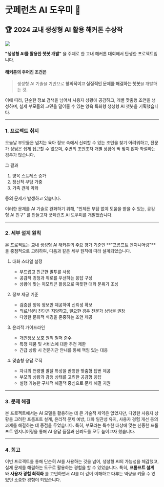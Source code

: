 # 굿페런츠 AI 도우미 🤖

## 🏆 2024 교내 생성형 AI 활용 해커톤 수상작

![](https://velog.velcdn.com/images/ukja2/post/93e5b7dd-7b65-4f0c-923e-e1b278a748ef/image.png)

**"생성형 AI를 활용한 챗봇 개발"** 을 주제로 한 교내 해커톤 대회에서 탄생한 프로젝트입니다.

#### 해커톤의 주어진 조건은

> 생성형 AI 기술을 기반으로 **창의적이고 실질적인 문제를 해결하는 챗봇**을 개발하는 것.

이에 따라, 단순한 정보 검색을 넘어서 사용자 상황에 공감하고, 개별 맞춤형 조언을 생성하며, 실제 부모들의 고민을 덜어줄 수 있는 양육 특화형 생성형 AI 챗봇을 기획했습니다.

---
### 1. 프로젝트 취지
오늘날 부모들은 넘치는 육아 정보 속에서 신뢰할 수 있는 조언을 찾기 어려워하고, 전문가 상담은 쉽게 접근할 수 없으며, 주변의 조언조차 개별 상황에 딱 맞지 않아 좌절하는 경우가 많습니다.

그 결과
1. 양육 스트레스 증가
2. 정신적 부담 가중
3. 가족 관계 악화

등의 문제가 발생하고 있습니다.

이러한 문제를 AI 기술로 완화하기 위해, "언제든 부담 없이 도움을 받을 수 있는, 공감형 AI 친구" 를 만들고자 굿페런츠 AI 도우미를 개발했습니다.


---

### 2. 세부 설계 원칙
본 프로젝트는 교내 생성형 AI 해커톤의 주요 평가 기준인 **"프롬프트 엔지니어링"**을 중점적으로 고려하여, 다음과 같은 세부 원칙에 따라 설계되었습니다.

1. 대화 스타일 설정
	- 부드럽고 친근한 말투를 사용
	- 공감적 경청과 위로를 우선하는 응답 구성
	- 상황에 맞는 이모티콘 활용으로 따뜻한 대화 분위기 조성

2. 정보 제공 기준
	- 검증된 양육 정보만 제공하여 신뢰성 확보
	- 의료/심리 진단은 지양하고, 필요한 경우 전문가 상담을 권장
	- 다양한 문화적 배경을 존중하는 조언 제공

3. 윤리적 가이드라인
	- 개인정보 보호 원칙 철저 준수
	- 특정 제품 및 서비스에 대한 추천 제한
	- 긴급 상황 시 전문기관 안내를 통해 책임 있는 대응

4. 맞춤형 응답 로직
	- 자녀의 연령별 발달 특성을 반영한 맞춤형 답변 제공
	- 부모의 상황과 감정 상태를 고려한 공감형 응답
	- 실행 가능한 구체적 해결책 중심으로 문제 해결 지원
    
---

### 3. 문제 해결

본 프로젝트에서는 AI 모델을 활용하는 데 큰 기술적 제약은 없었지만, 다양한 사용자 상황을 고려한 프롬프트 설계, 윤리적 문제 예방, 대화 일관성 유지, 사용자 경험 개선 등의 과제를 해결하는 데 중점을 두었습니다. 특히, 부모라는 특수한 대상에 맞는 신중한 프롬프트 엔지니어링을 통해 AI 응답 품질과 신뢰도를 모두 높이고자 했습니다.

---

### 4. 회고

이번 프로젝트를 통해 단순히 AI를 사용하는 것을 넘어, 생성형 AI의 가능성을 체감했고, 실제 문제를 해결하는 도구로 활용하는 경험을 할 수 있었습니다.
특히, **프롬프트 설계** 와 **사용자 경험 최적화** 를 고민하면서
AI를 더 깊이 이해하고 다루는 역량을 키울 수 있었던 소중한 경험이 되었습니다.
